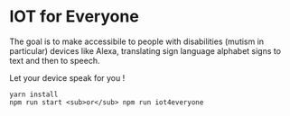 # IOT for Everyone

The goal is to make accessibile to people with disabilities (mutism in particular) devices like Alexa, translating sign language alphabet signs to text and then to speech.

Let your device speak for you !

```
yarn install
npm run start <sub>or</sub> npm run iot4everyone
```